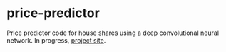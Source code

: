 # price-predictor
Price predictor code for house shares using a deep convolutional neural network. In progress, [project site](http://adamlesnikowski.com/pricePredictor.html).
